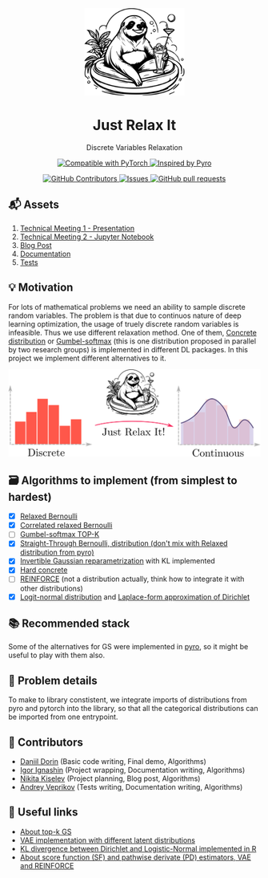 <div align="center">  
    <img src="assets/logo.svg" width="200px" />
    <h1> Just Relax It </h1>
    <p align="center"> Discrete Variables Relaxation </p>
</div>

<p align="center">
    <a href="https://pytorch.org/docs/stable/distributions.html">
        <img alt="Compatible with PyTorch" src="https://img.shields.io/badge/Compatible_with_Pytorch-ef4c2c">
    </a>
    <a href="https://docs.pyro.ai/en/dev/distributions.html">
        <img alt="Inspired by Pyro" src="https://img.shields.io/badge/Inspired_by_Pyro-fecd08">
    </a>
</p>

<p align="center">
<!--     <a href="https://github.com/intsystems/discrete-variables-relaxation/actions"> -->
<!--         <img alt="Tests Passing" src="https://github.com/intsystems/discrete-variables-relaxation/workflows/Test/badge.svg" /> -->
<!--     </a> -->
    <a href="https://github.com/intsystems/discrete-variables-relaxation/graphs/contributors">
        <img alt="GitHub Contributors" src="https://img.shields.io/github/contributors/intsystems/discrete-variables-relaxation" />
    </a>
<!--     <a href="https://codecov.io/gh/intsystems/discrete-variables-relaxation"> -->
<!--         <img alt="Tests Coverage" src="https://codecov.io/gh/intsystems/discrete-variables-relaxation/branch/main/graph/badge.svg" /> -->
<!--     </a> -->
    <a href="https://github.com/intsystems/discrete-variables-relaxation/issues">
        <img alt="Issues" src="https://img.shields.io/github/issues-closed/intsystems/discrete-variables-relaxation?color=0088ff" />
    </a>
    <a href="https://github.com/intsystems/discrete-variables-relaxation/pulls">
        <img alt="GitHub pull requests" src="https://img.shields.io/github/issues-pr-closed/intsystems/discrete-variables-relaxation?color=7f29d6" />
    </a>
</p>

## 📬 Assets

1. [Technical Meeting 1 - Presentation](https://github.com/intsystems/discrete-variables-relaxation/blob/main/assets/presentation_tm1.pdf)
2. [Technical Meeting 2 - Jupyter Notebook](https://github.com/intsystems/discrete-variables-relaxation/blob/main/basic/basic_code.ipynb)
3. [Blog Post](https://github.com/intsystems/discrete-variables-relaxation/blob/main/assets/blog-post.pdf)
4. [Documentation](https://intsystems.github.io/discrete-variables-relaxation/train.html)
5. [Tests](https://github.com/intsystems/discrete-variables-relaxation/tree/main/tests)

## 💡 Motivation
For lots of mathematical problems we need an ability to sample discrete random variables. 
The problem is that due to continuos nature of deep learning optimization, the usage of truely discrete random variables is infeasible. 
Thus we use different relaxation method. 
One of them, [Concrete distribution](https://arxiv.org/abs/1611.00712) or [Gumbel-softmax](https://arxiv.org/abs/1611.01144) (this is one distribution proposed in parallel by two research groups) is implemented in different DL packages. 
In this project we implement different alternatives to it. 

<div align="center">  
    <img src="assets/overview.png"/>
</div>

## 🗃 Algorithms to implement (from simplest to hardest)
- [x] [Relaxed Bernoulli](http://proceedings.mlr.press/v119/yamada20a/yamada20a.pdf) 
- [x] [Correlated relaxed Bernoulli](https://openreview.net/pdf?id=oDFvtxzPOx)
- [ ] [Gumbel-softmax TOP-K](https://arxiv.org/pdf/1903.06059) 
- [x] [Straight-Through Bernoulli, distribution (don't mix with Relaxed distribution from pyro)](https://citeseerx.ist.psu.edu/document?repid=rep1&type=pdf&doi=62c76ca0b2790c34e85ba1cce09d47be317c7235) 
- [x] [Invertible Gaussian reparametrization](https://arxiv.org/abs/1912.09588) with KL implemented
- [x] [Hard concrete](https://arxiv.org/pdf/1712.01312) 
- [ ] [REINFORCE](http://www.cs.toronto.edu/~tingwuwang/REINFORCE.pdf)  (not a distribution actually, think how to integrate it with other distributions)
- [x] [Logit-normal distribution](https://en.wikipedia.org/wiki/Logit-normal_distribution) and [Laplace-form approximation of Dirichlet](https://stats.stackexchange.com/questions/535560/approximating-the-logit-normal-by-dirichlet) 

## 📚 Recommended stack
Some of the alternatives for GS were implemented in [pyro](https://docs.pyro.ai/en/dev/distributions.html), so it might be useful to play with them also.
  
## 🧩 Problem details
To make to library constistent, we integrate imports of distributions from pyro and pytorch into the library, so that all the categorical distributions can be imported from one entrypoint. 

## 👥 Contributors
- [Daniil Dorin](https://github.com/DorinDaniil) (Basic code writing, Final demo, Algorithms)
- [Igor Ignashin](https://github.com/ThunderstormXX) (Project wrapping, Documentation writing, Algorithms)
- [Nikita Kiselev](https://github.com/kisnikser) (Project planning, Blog post, Algorithms)
- [Andrey Veprikov](https://github.com/Vepricov) (Tests writing, Documentation writing, Algorithms)

## 🔗 Useful links
- [About top-k GS](https://uvadlc-notebooks.readthedocs.io/en/latest/tutorial_notebooks/DL2/sampling/subsets.html) 
- [VAE implementation with different latent distributions](https://github.com/kampta/pytorch-distributions)
- [KL divergence between Dirichlet and Logistic-Normal implemented in R](https://rdrr.io/cran/Compositional/src/R/kl.diri.normal.R)
- [About score function (SF) and pathwise derivate (PD) estimators, VAE and REINFORCE](https://arxiv.org/abs/1506.05254)
